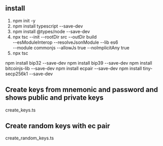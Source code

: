 ## install

1. npm init -y
2. npm install typescript --save-dev
3. npm install @types/node --save-dev
4. npx tsc --init --rootDir src --outDir build \
--esModuleInterop --resolveJsonModule --lib es6 \
--module commonjs --allowJs true --noImplicitAny true
5. npx tsc

npm install bip32 --save-dev
npm install bip39 --save-dev
npm install bitcoinjs-lib --save-dev
npm install ecpair --save-dev
npm install tiny-secp256k1 --save-dev

## Create keys from mnemonic and password and shows public and private keys

create_keys.ts

## Create random keys with ec pair

create_random_keys.ts
